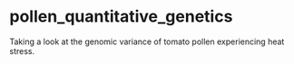 # pollen_quantitative_genetics
Taking a look at the genomic variance of tomato pollen experiencing heat stress.
